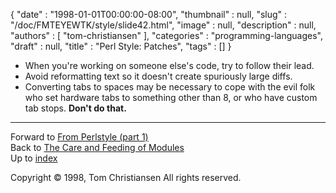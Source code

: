 {
   "date" : "1998-01-01T00:00:00-08:00",
   "thumbnail" : null,
   "slug" : "/doc/FMTEYEWTK/style/slide42.html",
   "image" : null,
   "description" : null,
   "authors" : [
      "tom-christiansen"
   ],
   "categories" : "programming-languages",
   "draft" : null,
   "title" : "Perl Style: Patches",
   "tags" : []
}


-   When you're working on someone else's code, try to follow their lead.
-   Avoid reformatting text so it doesn't create spuriously large diffs.
-   Converting tabs to spaces may be necessary to cope with the evil folk who set hardware tabs to something other than 8, or who have custom tab stops. **Don't do that.**

------------------------------------------------------------------------

Forward to [From Perlstyle (part 1)](/doc/FMTEYEWTK/style/slide43.html)
\
Back to [The Care and Feeding of Modules](/doc/FMTEYEWTK/style/slide41.html)
\
Up to [index](/doc/FMTEYEWTK/style/slide-index.html)

Copyright © 1998, Tom Christiansen
All rights reserved.
